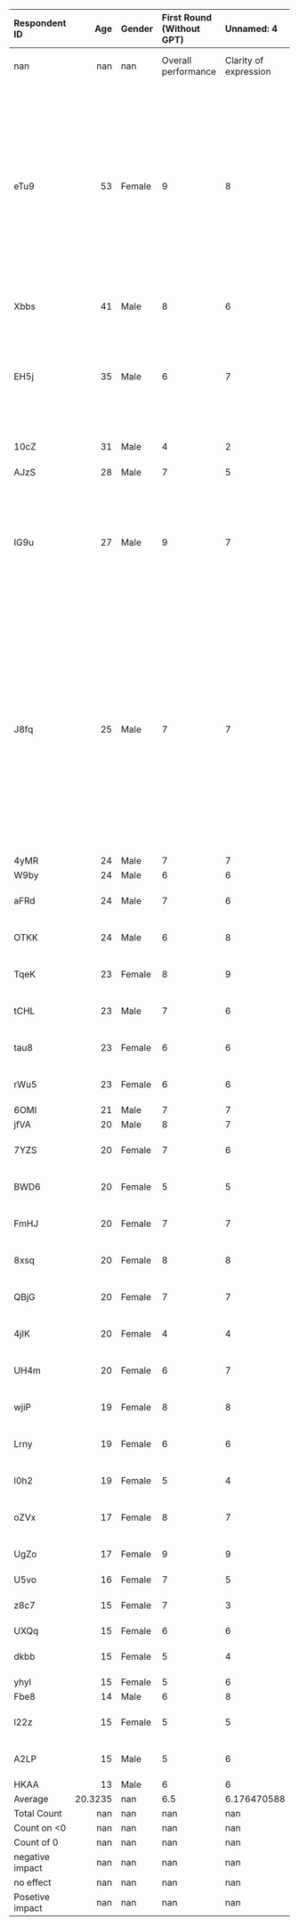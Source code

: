 | Respondent ID   |      Age | Gender   | First Round (Without GPT)   | Unnamed: 4            | Unnamed: 5   | Unnamed: 6   | Second Round (With GPT)   | Unnamed: 8            | Unnamed: 9   | Unnamed: 10   | Third Round (With GPT)   | Unnamed: 12           | Unnamed: 13   | Unnamed: 14   | Fourth Round (With GPT)   | Unnamed: 16           | Unnamed: 17   | Unnamed: 18   | Fifth Round (With GPT)   | Unnamed: 20           | Unnamed: 21   | Unnamed: 22   | Unnamed: 23                                                                                                                                                                                                                                                                      | Unnamed: 24                | Unnamed: 25         | Improvement         | Unnamed: 27           | Unnamed: 28   | Unnamed: 29   |
|:----------------|---------:|:---------|:----------------------------|:----------------------|:-------------|:-------------|:--------------------------|:----------------------|:-------------|:--------------|:-------------------------|:----------------------|:--------------|:--------------|:--------------------------|:----------------------|:--------------|:--------------|:-------------------------|:----------------------|:--------------|:--------------|:---------------------------------------------------------------------------------------------------------------------------------------------------------------------------------------------------------------------------------------------------------------------------------|:---------------------------|:--------------------|:--------------------|:----------------------|:--------------|:--------------|
| nan             | nan      | nan      | Overall performance         | Clarity of expression | Stated idea  | Stress       | Overall performance       | Clarity of expression | Stated idea  | Stress        | Overall performance      | Clarity of expression | Stated idea   | Stress        | Overall performance       | Clarity of expression | Stated idea   | Stress        | Overall performance      | Clarity of expression | Stated idea   | Stress        | Overall opinion of the interviewee                                                                                                                                                                                                                                               | Opinion of the interviewer | Date and Time       | Overall performance | Clarity of expression | Stated idea   | Stress        |
| eTu9            |  53      | Female   | 9                           | 8                     | 8            | 0            | 8                         | 7                     | 9            | 5             | 9                        | 9                     | 9             | 2             | nan                       | nan                   | nan           | nan           | 8                        | 7                     | 8             | 0             | "As someone who uses GPT very little, I felt a bit stressed, and it took some time to get used to it, but overall it was helpful. Using it as a companion throughout the day for issues where I lack sufficient information can be very beneficial."                             | nan                        | nan                 | -1                  | -1                    | 0             | 0             |
| Xbbs            |  41      | Male     | 8                           | 6                     | 8            | 1            | 9                         | 8                     | 10           | 0             | 9                        | 7                     | 10            | 0             | 10                        | 9                     | 10            | 0             | 9                        | 8                     | 10            | 0             | "Knowing the question is just an idea."                                                                                                                                                                                                                                          | nan                        | 2024-08-19 00:00:00 | 1                   | 2                     | 2             | -1            |
| EH5j            |  35      | Male     | 6                           | 7                     | 6            | 0            | 8                         | 7                     | 8            | 0             | 6                        | 6                     | 7             | 0             | 6                         | 7                     | 8             | 0             | 5                        | 7                     | 8             | 1             | "In general, using it as a companion for daily tasks where you lack sufficient information can be very helpful."                                                                                                                                                                 | nan                        | nan                 | -1                  | 0                     | 2             | 1             |
| 10cZ            |  31      | Male     | 4                           | 2                     | 9            | 2            | 9                         | 9                     | 10           | 2             | 9                        | 8                     | 5             | 0             | nan                       | nan                   | nan           | nan           | 8                        | 9                     | 8             | 2             | "I will use it for interviews if I have to."                                                                                                                                                                                                                                     | nan                        | nan                 | 4                   | 7                     | -1            | 0             |
| AJzS            |  28      | Male     | 7                           | 5                     | 7            | 0            | 8                         | 6                     | 7            | 2             | 8                        | 9                     | 9             | 0             | 9                         | 9                     | 9             | 0             | 8                        | 8                     | 9             | 0             | nan                                                                                                                                                                                                                                                                              | nan                        | nan                 | 1                   | 3                     | 2             | 0             |
| IG9u            |  27      | Male     | 9                           | 7                     | 8            | 1            | 10                        | 9                     | 10           | 0             | 10                       | 9                     | 10            | 0             | 9                         | 9                     | 10            | 0             | 9                        | 10                    | 10            | 0             | "At first, it was a bit difficult for me because its own information combined with GPT formed a large volume, but gradually I got used to it."                                                                                                                                   | nan                        | nan                 | 0                   | 3                     | 2             | -1            |
| J8fq            |  25      | Male     | 7                           | 7                     | 5            | 0            | 8                         | 7                     | 8            | 0             | 9                        | 7                     | 9             | 0             | 8                         | 6                     | 9             | 0             | 9                        | 8                     | 9             | 0             | "ChatGPT also mentioned the drawbacks and provided a more comprehensive explanation, and the examples helped clarify the titles I wanted to discuss... Definitely, to some extent, the more these stages are present, the more the upward trend will continue in the long term." | nan                        | nan                 | 2                   | 1                     | 4             | 0             |
| 4yMR            |  24      | Male     | 7                           | 7                     | 8            | 0            | 6                         | 5                     | 8            | 0             | 6                        | 6                     | 7             | 0             | nan                       | nan                   | nan           | nan           | 7                        | 6                     | 6             | 0             | nan                                                                                                                                                                                                                                                                              | nan                        | nan                 | 0                   | -1                    | -2            | 0             |
| W9by            |  24      | Male     | 6                           | 6                     | 7            | 5            | 8                         | 8                     | 9            | 7             | 7                        | 7                     | 9             | 5             | 8                         | 9                     | 9             | 6             | 5                        | 6                     | 5             | 4             | nan                                                                                                                                                                                                                                                                              | nan                        | nan                 | -1                  | 0                     | -2            | -1            |
| aFRd            |  24      | Male     | 7                           | 6                     | 3            | 6            | 9                         | 8                     | 9            | 2             | 9                        | 9                     | 10            | 0             | nan                       | nan                   | nan           | nan           | 8                        | 8                     | 8             | 1             | nan                                                                                                                                                                                                                                                                              | nan                        | 2024-08-24 00:00:00 | 1                   | 2                     | 5             | -5            |
| OTKK            |  24      | Male     | 6                           | 8                     | 0            | 10           | 10                        | 5                     | 5            | 4             | 8                        | 6                     | 5             | 7             | 9                         | 7                     | 6             | 5             | 7                        | 8                     | 7             | 8             | nan                                                                                                                                                                                                                                                                              | nan                        | 2024-08-20 00:00:00 | 1                   | 0                     | 7             | -2            |
| TqeK            |  23      | Female   | 8                           | 9                     | 7            | 0            | 9                         | 9                     | 9            | 0             | 9                        | 10                    | 10            | 0             | 9                         | 8                     | 9             | 0             | 10                       | 10                    | 10            | 0             | nan                                                                                                                                                                                                                                                                              | nan                        | 2024-08-19 00:00:00 | 2                   | 1                     | 3             | 0             |
| tCHL            |  23      | Male     | 7                           | 6                     | 3            | 3            | 9                         | 6                     | 6            | 1             | 9                        | 8                     | 7             | 1             | 9                         | 8                     | 8             | 1             | 8                        | 7                     | 6             | 1             | nan                                                                                                                                                                                                                                                                              | nan                        | 2024-08-20 00:00:00 | 1                   | 1                     | 3             | -2            |
| tau8            |  23      | Female   | 6                           | 6                     | 6            | 1            | 7                         | 7                     | 8            | 1             | 8                        | 8                     | 9             | 0             | nan                       | nan                   | nan           | nan           | 7                        | 7                     | 8             | 0             | nan                                                                                                                                                                                                                                                                              | nan                        | 2024-08-24 00:00:00 | 1                   | 1                     | 2             | -1            |
| rWu5            |  23      | Female   | 6                           | 6                     | 7            | 3            | 9                         | 9                     | 9            | 1             | 10                       | 8                     | 9             | 0             | 9                         | 8                     | 10            | 0             | 8                        | 9                     | 8             | 0             | nan                                                                                                                                                                                                                                                                              | nan                        | 2024-08-12 00:00:00 | 2                   | 3                     | 1             | -3            |
| 6OMI            |  21      | Male     | 7                           | 7                     | 7            | 5            | 8                         | 7                     | 8            | 3             | 8                        | 7                     | 8             | 3             | 8                         | 7                     | 8             | 3             | 8                        | 7                     | 8             | 3             | nan                                                                                                                                                                                                                                                                              | nan                        | nan                 | 1                   | 0                     | 1             | -2            |
| jfVA            |  20      | Male     | 8                           | 7                     | 7            | 1            | 9                         | 8                     | 8            | 0             | 9                        | 9                     | 9             | 0             | 9                         | 8                     | 9             | 0             | 8                        | 9                     | 8             | 0             | nan                                                                                                                                                                                                                                                                              | nan                        | nan                 | 0                   | 2                     | 1             | -1            |
| 7YZS            |  20      | Female   | 7                           | 6                     | 7            | 5            | 6                         | 6                     | 5            | 4             | 6                        | 5                     | 6             | 4             | 8                         | 7                     | 7             | 3             | 8                        | 8                     | 8             | 2             | nan                                                                                                                                                                                                                                                                              | nan                        | 2024-08-21 00:00:00 | 1                   | 2                     | 1             | -3            |
| BWD6            |  20      | Female   | 5                           | 5                     | 4            | 3            | 6                         | 6                     | 6            | 1             | 7                        | 6                     | 7             | 0             | 6                         | 5                     | 5             | 1             | 3                        | 4                     | 3             | 3             | nan                                                                                                                                                                                                                                                                              | nan                        | 2024-08-24 00:00:00 | -2                  | -1                    | -1            | 0             |
| FmHJ            |  20      | Female   | 7                           | 7                     | 6            | 2            | 8                         | 6                     | 8            | 3             | 5                        | 5                     | 4             | 5             | 5                         | 4                     | 4             | 4             | 5                        | 6                     | 5             | 2             | nan                                                                                                                                                                                                                                                                              | nan                        | 2024-08-23 00:00:00 | -2                  | -1                    | -1            | 0             |
| 8xsq            |  20      | Female   | 8                           | 8                     | 9            | 0            | 10                        | 10                    | 10           | 0             | 10                       | 10                    | 10            | 9             | 10                        | 10                    | 10            | 10            | 9                        | 10                    | 8             | 0             | nan                                                                                                                                                                                                                                                                              | nan                        | 2024-08-23 00:00:00 | 1                   | 2                     | -1            | 0             |
| QBjG            |  20      | Female   | 7                           | 7                     | 6            | 2            | 8                         | 8                     | 9            | 1             | 10                       | 9                     | 10            | 1             | 9                         | 9                     | 10            | 0             | 9                        | 8                     | 7             | 0             | nan                                                                                                                                                                                                                                                                              | nan                        | 2024-08-23 00:00:00 | 2                   | 1                     | 1             | -2            |
| 4jIK            |  20      | Female   | 4                           | 4                     | 5            | 0            | 7                         | 8                     | 6            | 0             | 7                        | 5                     | 7             | 6             | 7                         | 5                     | 7             | 3             | 8                        | 6                     | 4             | 2             | nan                                                                                                                                                                                                                                                                              | nan                        | 2024-08-21 00:00:00 | 4                   | 2                     | -1            | 2             |
| UH4m            |  20      | Female   | 6                           | 7                     | 4            | 2            | 6                         | 6                     | 6            | 1             | 7                        | 7                     | 6             | 1             | 6                         | 6                     | 5             | 1             | 6                        | 7                     | 4             | 1             | nan                                                                                                                                                                                                                                                                              | nan                        | 2024-08-20 00:00:00 | 0                   | 0                     | 0             | -1            |
| wjiP            |  19      | Female   | 8                           | 8                     | 7            | 8            | 9                         | 8                     | 10           | 7             | 9                        | 9                     | 10            | 6             | 9                         | 9                     | 10            | 7             | 9                        | 9                     | 8             | 6             | nan                                                                                                                                                                                                                                                                              | nan                        | 2024-08-21 00:00:00 | 1                   | 1                     | 1             | -2            |
| Lrny            |  19      | Female   | 6                           | 6                     | 7            | 0            | 5                         | 6                     | 5            | 0             | 5                        | 6                     | 4             | 0             | 6                         | 5                     | 6             | 0             | 5                        | 6                     | 6             | 0             | nan                                                                                                                                                                                                                                                                              | nan                        | 2024-08-22 00:00:00 | -1                  | 0                     | -1            | 0             |
| l0h2            |  19      | Female   | 5                           | 4                     | 2            | 0            | 7                         | 6                     | 8            | 0             | 8                        | 7                     | 7             | 0             | 9                         | 7                     | 8             | 0             | 6                        | 6                     | 5             | 0             | nan                                                                                                                                                                                                                                                                              | nan                        | 2024-08-20 00:00:00 | 1                   | 2                     | 3             | 0             |
| oZVx            |  17      | Female   | 8                           | 7                     | 5            | 9            | 9                         | 6                     | 8            | 5             | 9                        | 8                     | 5             | 3             | 7                         | 5                     | 3             | 1             | 9                        | 7                     | 8             | 6             | nan                                                                                                                                                                                                                                                                              | nan                        | 2024-08-23 00:00:00 | 1                   | 0                     | 3             | -3            |
| UgZo            |  17      | Female   | 9                           | 9                     | 7            | 2            | 8                         | 8                     | 7            | 2             | 5                        | 4                     | 2             | 3             | 7                         | 6                     | 8             | 3             | 7                        | 7                     | 7             | 2             | nan                                                                                                                                                                                                                                                                              | nan                        | 2024-08-22 00:00:00 | -2                  | -2                    | 0             | 0             |
| U5vo            |  16      | Female   | 7                           | 5                     | 7            | 2            | 8                         | 8                     | 9            | 1             | 8                        | 8                     | 8             | 2             | nan                       | nan                   | nan           | nan           | 8                        | 7                     | 8             | 3             | nan                                                                                                                                                                                                                                                                              | nan                        | nan                 | 1                   | 2                     | 1             | 1             |
| z8c7            |  15      | Female   | 7                           | 3                     | 7            | 6            | 8                         | 8                     | 7            | 0             | 9                        | 7                     | 9             | 1             | 10                        | 8                     | 10            | 2             | 10                       | 9                     | 10            | 3             | nan                                                                                                                                                                                                                                                                              | nan                        | 2024-08-19 00:00:00 | 3                   | 6                     | 3             | -3            |
| UXQq            |  15      | Female   | 6                           | 6                     | 6            | 3            | 7                         | 3                     | 7            | 4             | 7                        | 4                     | 7             | 4             | 7                         | 4                     | 8             | 4             | 7                        | 7                     | 7             | 2             | nan                                                                                                                                                                                                                                                                              | nan                        | nan                 | 1                   | 1                     | 1             | -1            |
| dkbb            |  15      | Female   | 5                           | 4                     | 4            | 8            | 7                         | 5                     | 6            | 6             | 8                        | 5                     | 7             | 4             | 8                         | 7                     | 7             | 4             | 8                        | 7                     | 7             | 5             | nan                                                                                                                                                                                                                                                                              | nan                        | 2024-08-19 00:00:00 | 3                   | 3                     | 3             | -3            |
| yhyl            |  15      | Female   | 5                           | 6                     | 5            | 3            | 7                         | 7                     | 8            | 1             | 8                        | 7                     | 9             | 0             | nan                       | nan                   | nan           | nan           | 7                        | 7                     | 8             | 0             | nan                                                                                                                                                                                                                                                                              | nan                        | nan                 | 2                   | 1                     | 3             | -3            |
| Fbe8            |  14      | Male     | 6                           | 8                     | 5            | 3            | 8                         | 8                     | 9            | 2             | 9                        | 9                     | 9             | 1             | nan                       | nan                   | nan           | nan           | 8                        | 8                     | 8             | 3             | nan                                                                                                                                                                                                                                                                              | nan                        | nan                 | 2                   | 0                     | 3             | 0             |
| l22z            |  15      | Female   | 5                           | 5                     | 6            | 7            | 8                         | 9                     | 7            | 5             | 8                        | 8                     | 7             | 3             | 9                         | 8                     | 8             | 4             | 8                        | 7                     | 7             | 3             | nan                                                                                                                                                                                                                                                                              | nan                        | 2024-08-19 00:00:00 | 3                   | 2                     | 1             | -4            |
| A2LP            |  15      | Male     | 5                           | 6                     | 5            | 3            | 7                         | 6                     | 7            | 3             | 8                        | 7                     | 8             | 1             | nan                       | nan                   | nan           | nan           | 8                        | 7                     | 2             | 8             | nan                                                                                                                                                                                                                                                                              | nan                        | 2024-08-24 00:00:00 | 3                   | 1                     | -3            | 5             |
| HKAA            |  13      | Male     | 6                           | 6                     | 5            | 0            | 7                         | 5                     | 8            | 0             | 9                        | 8                     | 10            | 0             | 10                        | 9                     | 10            | 0             | 9                        | 8                     | 9             | 0             | nan                                                                                                                                                                                                                                                                              | nan                        | nan                 | 3                   | 2                     | 4             | 0             |
| Average         |  20.3235 | nan      | 6.5                         | 6.176470588           | 5.823529412  | 3.088235294  | 7.882352941               | 7.088235294           | 7.705882353  | 2.029411765   | 8                        | 7.264705882           | 7.588235294   | 2.058823529   | 8.076923077               | 7.076923077           | 7.807692308   | 2.384615385   | 7.588235294              | 7.5                   | 7.058823529   | 2.058823529   | nan                                                                                                                                                                                                                                                                              | nan                        | nan                 | 1.088235294         | 1.323529412           | 1.235294118   | -1.029411765  |
| Total Count     | nan      | nan      | nan                         | nan                   | nan          | nan          | nan                       | nan                   | nan          | nan           | nan                      | nan                   | nan           | nan           | nan                       | nan                   | nan           | nan           | nan                      | nan                   | nan           | nan           | nan                                                                                                                                                                                                                                                                              | nan                        | nan                 | 38                  | 38                    | 38            | 38            |
| Count on <0     | nan      | nan      | nan                         | nan                   | nan          | nan          | nan                       | nan                   | nan          | nan           | nan                      | nan                   | nan           | nan           | nan                       | nan                   | nan           | nan           | nan                      | nan                   | nan           | nan           | nan                                                                                                                                                                                                                                                                              | nan                        | nan                 | #REF!               | #REF!                 | #REF!         | #REF!         |
| Count of 0      | nan      | nan      | nan                         | nan                   | nan          | nan          | nan                       | nan                   | nan          | nan           | nan                      | nan                   | nan           | nan           | nan                       | nan                   | nan           | nan           | nan                      | nan                   | nan           | nan           | nan                                                                                                                                                                                                                                                                              | nan                        | nan                 | #REF!               | #REF!                 | #REF!         | #REF!         |
| negative impact | nan      | nan      | nan                         | nan                   | nan          | nan          | nan                       | nan                   | nan          | nan           | nan                      | nan                   | nan           | nan           | nan                       | nan                   | nan           | nan           | nan                      | nan                   | nan           | nan           | nan                                                                                                                                                                                                                                                                              | nan                        | nan                 | #REF!               | #REF!                 | #REF!         | #REF!         |
| no effect       | nan      | nan      | nan                         | nan                   | nan          | nan          | nan                       | nan                   | nan          | nan           | nan                      | nan                   | nan           | nan           | nan                       | nan                   | nan           | nan           | nan                      | nan                   | nan           | nan           | nan                                                                                                                                                                                                                                                                              | nan                        | nan                 | #REF!               | #REF!                 | #REF!         | #REF!         |
| Posetive impact | nan      | nan      | nan                         | nan                   | nan          | nan          | nan                       | nan                   | nan          | nan           | nan                      | nan                   | nan           | nan           | nan                       | nan                   | nan           | nan           | nan                      | nan                   | nan           | nan           | nan                                                                                                                                                                                                                                                                              | nan                        | nan                 | #REF!               | #REF!                 | #REF!         | #REF!         |